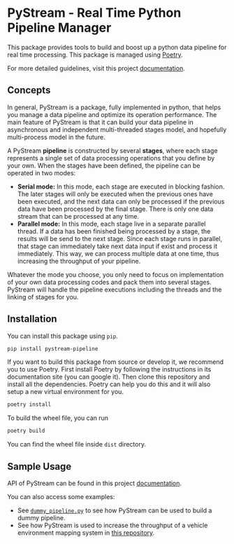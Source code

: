 # PyStream - Real Time Python Pipeline Manager

This package provides tools to build and boost up a python data pipeline for real time processing. This package is managed using [Poetry](https://python-poetry.org/ ).

For more detailed guidelines, visit this project [documentation](https://pystream-pipeline.readthedocs.io/).

## Concepts

In general, PyStream is a package, fully implemented in python, that helps you manage a data pipeline and optimize its operation performance. The main feature of PyStream is that it can build your data pipeline in asynchronous and independent multi-threaded stages model, and hopefully multi-process model in the future.

A PyStream **pipeline** is constructed by several **stages**, where each stage represents a single set of data processing operations that you define by your own. When the stages have been defined, the pipeline can be operated in two modes:

- **Serial mode:** In this mode, each stage are executed in blocking fashion. The later stages will only be executed when the previous ones have been executed, and the next data can only be processed if the previous data have been processed by the final stage. There is only one data stream that can be processed at any time.
- **Parallel mode:** In this mode, each stage live in a separate parallel thread. If a data has been finished being processed by a stage, the results will be send to the next stage. Since each stage runs in parallel, that stage can immediately take next data input if exist and process it immediately. This way, we can process multiple data at one time, thus increasing the throughput of your pipeline.

Whatever the mode you choose, you only need to focus on implementation of your own data processing codes and pack them into several stages. PyStream will handle the pipeline executions including the threads and the linking of stages for you.

## Installation

You can install this package using `pip`.

```bash
pip install pystream-pipeline
```

If you want to build this package from source or develop it, we recommend you to use Poetry. First install Poetry by following the instructions in its documentation site (you can google it). Then clone this repository and install all the dependencies. Poetry can help you do this and it will also setup a new virtual environment for you.

```bash
poetry install
```

To build the wheel file, you can run

```bash
poetry build
```

You can find the wheel file inside `dist` directory.

## Sample Usage

API of PyStream can be found in this project [documentation](https://pystream-pipeline.readthedocs.io/).

You can also access some examples:

- See [`dummy_pipeline.py`](demo_pipeline.py) to see how PyStream can be used to build a dummy pipeline.
- See how PyStream is used to increase the throughput of a vehicle environment mapping system in [this repository](https://github.com/MukhlasAdib/KITTI_Mapping/tree/main/app).
